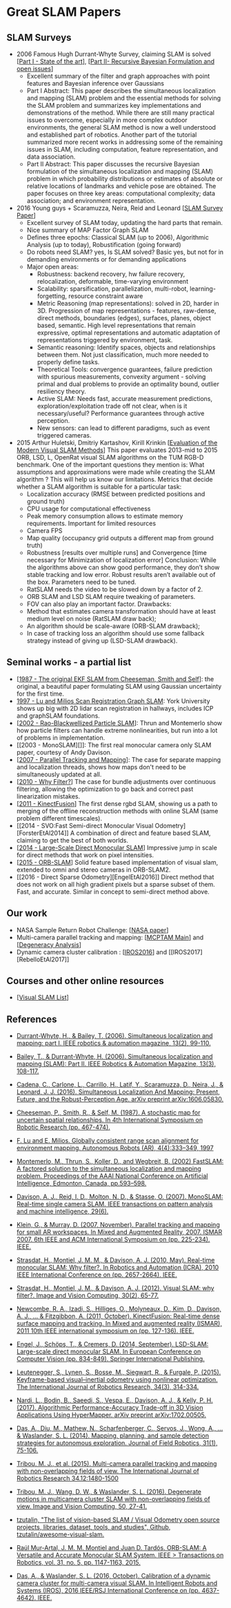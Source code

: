 # Great SLAM Papers

## SLAM Surveys
* 2006 Famous Hugh Durrant-Whyte Survey, claiming SLAM is solved [[Part I - State of the art][DurrantBailey2006]], [[Part II- Recursive Bayesian Formulation and open issues][BaileyDurrant2006]]
    * Excellent summary of the filter and graph approaches with point features and Bayesian inference over Gaussians
    * Part I Abstract: This paper describes the simultaneous localization and mapping (SLAM) problem and the essential methods for solving the SLAM problem and summarizes key implementations and demonstrations of the method. While there are still many practical issues to overcome, especially in more complex outdoor environments, the general SLAM method is now a well understood and established part of robotics. Another part of the tutorial summarized more recent works in addressing some of the remaining issues in SLAM, including computation, feature representation, and data association.
    * Part II Abstract: This paper discusses the recursive Bayesian formulation of the simultaneous localization and mapping (SLAM) problem in which probability distributions or estimates of absolute or relative locations of landmarks and vehicle pose are obtained. The paper focuses on three key areas: computational complexity; data association; and environment representation.
* 2016 Young guys + Scaramuzza, Neira, Reid and Leonard [[SLAM Survey Paper][CadenaEtAl2016]]
    * Excellent survey of SLAM today, updating the hard parts that remain.
    * Nice summary of MAP Factor Graph SLAM
    * Defines three epochs: Classical SLAM (up to 2006), Algorithmic Analysis (up to today), Robustification (going forward)
    * Do robots need SLAM? yes, Is SLAM solved? Basic yes, but not for in demanding environments or for demanding applications
    * Major open areas:
        * Robustness: backend recovery, hw failure recovery, relocalization, deformable, time-varying environment
        * Scalability: sparsification, parallelization, multi-robot, learning-forgetting, resource constraint aware
        * Metric Reasoning (map representations): solved in 2D, harder in 3D.  Progression of map representations - features, raw-dense, direct methods, boundaries (edges), surfaces, planes, object based, semantic.  High level representations that remain expressive, optimal representations and automatic adaptation of representations triggered by environment, task.
        * Semantic reasoning: Identify spaces, objects and relationships between them.  Not just classification, much more needed to properly define tasks.
        * Theoretical Tools: convergence guarantees, failure prediction with spurious measurements, convexity argument - solving primal and dual problems to provide an optimality bound, outlier resiliency theory.
        * Active SLAM: Needs fast, accurate measurement predictions, exploration/exploitation trade off not clear, when is it necessary/useful? Performance guarantees through active perception.
        * New sensors: can lead to different paradigms, such as event triggered cameras.
* 2015 Arthur Huletski, Dmitriy Kartashov, Kirill Krinkin [[Evaluation of the Modern Visual SLAM Methods][HuletskiEtAl2015]]
    This paper evaluates 2013-mid to 2015 ORB, LSD, L, OpenRat visual SLAM algorithms on the TUM RGB-D benchmark. One of the important questions they mention is: What assumptions and approximations were made while creating the SLAM algorithm ? This will help us know our limitations.
    Metrics that decide whether a SLAM algorithm is suitable for a particular task:
    * Localization accuracy (RMSE between predicted positions and ground truth)
    * CPU usage for computational effectiveness
    * Peak memory consumption allows to estimate memory requirements. Important for limited resources
    * Camera FPS
    * Map quality (occupancy grid outputs a different map from ground truth)
    * Robustness [results over multiple runs] and Convergence [time necessary for Minimization of localization error]
    Conclusion: While the algorithms above can show good performance, they don’t show stable tracking and low error. Robust results aren’t available out of the box. Parameters need to be tuned.
    * RatSLAM needs the video to be slowed down by a factor of 2.
    * ORB SLAM and LSD SLAM require tweaking of parameters.
    * FOV can also play an important factor.
    Drawbacks:
    * Method that estimates camera transformation should have at least medium level on noise (RatSLAM draw­ back);
    * An algorithm should be scale-aware (ORB-SLAM drawback);
    * In case of tracking loss an algorithm should use some fallback strategy instead of giving up (LSD-SLAM drawback).

## Seminal works - a partial list

* [[1987 - The original EKF SLAM from Cheeseman, Smith and Self][CheesemanEtAl87]]: the original, a beautiful paper formulating SLAM using Gaussian uncertainty for the first time.
* [1997 - Lu and Milios Scan Registration Graph SLAM][LuMilios97]: York University shows up big with 2D lidar scan registration in hallways, includes ICP and graphSLAM foundations.
* [[2002 - Rao-Blackwellized Particle SLAM][MontemerloEtAl2002]]: Thrun and Montemerlo show how particle filters can handle extreme nonlinearities, but run into a lot of problems in implementation.
* [[2003 - MonoSLAM][]]: The first real monocular camera only SLAM paper, courtesy of Andy Davison.
* [[2007 - Parallel Tracking and Mapping][KleinMurray2007]]: The case for separate mapping and localization threads, shows how maps don't need to be simultaneously updated at all.
* [[2010 - Why Filter?][StrasdatEtAl2010]] The case for bundle adjustments over continuous filtering, allowing the optimization to go back and correct past linearization mistakes.
* [[2011 - KinectFusion][NewcombeEtAl2011]]  The first dense rgbd SLAM, showing us a path to merging of the offline reconstruction methods with online SLAM (same problem different timescales).
* [[2014 - SVO:Fast Semi-direct Monocular Visual Odometry][ForsterEtAl2014]] A combination of direct and feature based SLAM, claiming to get the best of both worlds.
* [[2014 - Large-Scale Direct Monocular SLAM][EngelEtAl2014]] Impressive jump in scale for direct methods that work on pixel intensities.
* [[2015 - ORB-SLAM][MurArtalEtAl15]] Solid feature based implementation of visual slam, extended to omni and stereo cameras in ORB-SLAM2.
* [[2016 - Direct Sparse Odometry][EngelEtAl2016]] Direct method that does not work on all high gradient pixels but a sparse subset of them. Fast, and accurate. Similar in concept to semi-direct method above.


## Our work

* NASA Sample Return Robot Challenge: [[NASA paper][DasEtAl2014]]
* Multi-camera parallel tracking and mapping: [[MCPTAM Main][TribouEtAl2015]] and [[Degeneracy Analysis][TribouEtAl2016]]
* Dynamic camera cluster calibration : [[IROS2016][DasWaslander2016]] and [[IROS2017][RebelloEtAl2017]]


## Courses and other online resources

* [[Visual SLAM List][VSLAMList]]

## References

- [Durrant-Whyte, H., & Bailey, T. (2006). Simultaneous localization and mapping: part I. IEEE robotics & automation magazine, 13(2), 99-110.][DurrantBailey2006]

- [Bailey, T., & Durrant-Whyte, H. (2006). Simultaneous localization and mapping (SLAM): Part II. IEEE Robotics & Automation Magazine, 13(3), 108-117.][BaileyDurrant2006]

- [Cadena, C., Carlone, L., Carrillo, H., Latif, Y., Scaramuzza, D., Neira, J., & Leonard, J. J.  (2016). Simultaneous Localization And Mapping: Present, Future, and the Robust-Perception Age.  arXiv preprint   arXiv:1606.05830.][CadenaEtAl2016]

- [Cheeseman, P., Smith, R., & Self, M. (1987). A stochastic map for uncertain spatial relationships. In 4th International Symposium on Robotic Research (pp. 467-474).][CheesemanEtAl87]

- [F. Lu and E. Milios. Globally consistent range scan alignment for environment mapping. Autonomous Robots (AR), 4(4):333–349, 1997][LuMilios97]

- [Montemerlo, M., Thrun, S., Koller, D., and Wegbreit, B. (2002) FastSLAM: A factored solution to the simultaneous localization and mapping problem. Proceedings of the AAAI National Conference on Artificial Intelligence, Edmonton, Canada, pp.593–598.][MontemerloEtAl2002]

- [Davison, A. J., Reid, I. D., Molton, N. D., & Stasse, O. (2007). MonoSLAM: Real-time single camera SLAM. IEEE transactions on pattern analysis and machine intelligence, 29(6).][DavisonEtAl2007]

- [Klein, G., & Murray, D. (2007, November). Parallel tracking and mapping for  small AR workspaces.  In Mixed and Augmented Reality, 2007. ISMAR 2007. 6th IEEE and ACM International Symposium on (pp. 225-234). IEEE.][KleinMurray2007]

- [Strasdat, H., Montiel, J. M. M., & Davison, A. J. (2010, May). Real-time monocular SLAM: Why filter?. In Robotics and Automation (ICRA), 2010 IEEE International Conference on (pp. 2657-2664). IEEE.][StrasdatEtAl2010]

- [Strasdat, H., Montiel, J. M., & Davison, A. J. (2012). Visual SLAM: why filter?. Image and Vision Computing, 30(2), 65-77.][StrasdatEtAl2012]

- [Newcombe, R. A., Izadi, S., Hilliges, O., Molyneaux, D., Kim, D., Davison, A. J., ... & Fitzgibbon, A. (2011, October). KinectFusion: Real-time dense surface mapping and tracking. In Mixed and augmented reality (ISMAR), 2011 10th IEEE international symposium on (pp. 127-136). IEEE.][NewcombeEtAl2011]

- [Engel, J., Schöps, T., & Cremers, D. (2014, September). LSD-SLAM: Large-scale direct monocular SLAM. In European Conference on Computer Vision (pp. 834-849). Springer International Publishing.][EngelEtAl2014]

- [Leutenegger, S., Lynen, S., Bosse, M., Siegwart, R., & Furgale, P. (2015). Keyframe-based visual–inertial odometry using nonlinear optimization. The International Journal of Robotics Research, 34(3), 314-334.][LuteneggerEtAl2015]

- [Nardi, L., Bodin, B., Saeedi, S., Vespa, E., Davison, A. J., & Kelly, P. H. (2017). Algorithmic Performance-Accuracy Trade-off in 3D Vision Applications Using HyperMapper. arXiv preprint arXiv:1702.00505.][NardiEtAl2017]

- [Das, A., Diu, M., Mathew, N., Scharfenberger, C., Servos, J., Wong, A., ...  & Waslander, S. L. (2014). Mapping, planning, and sample detection strategies for autonomous exploration. Journal of Field Robotics, 31(1), 75-106.][DasEtAl2014]

- [Tribou, M. J., et al. (2015). Multi-camera parallel tracking and mapping with non-overlapping fields of view. The International Journal of Robotics Research 34.12:1480-1500][TribouEtAl2015]

- [Tribou, M. J., Wang, D. W., & Waslander, S. L. (2016). Degenerate motions in multicamera cluster SLAM with non-overlapping fields of view. Image and Vision Computing, 50, 27-41.][TribouEtAl2016]

- [tzutalin, "The list of vision-based SLAM / Visual Odometry open source projects, libraries, dataset, tools, and studies", Github, tzutalin/awesome-visual-slam.][VSLAMList]

- [Raúl Mur-Artal, J. M. M. Montiel and Juan D. Tardós. ORB-SLAM: A Versatile and Accurate Monocular SLAM System. IEEE > Transactions on Robotics, vol. 31, no. 5, pp. 1147-1163, 2015.][MurArtalEtAl15]

- [Das, A., & Waslander, S. L. (2016, October). Calibration of a dynamic camera cluster for multi-camera visual SLAM. In Intelligent Robots and Systems (IROS), 2016 IEEE/RSJ International Conference on (pp. 4637-4642). IEEE.][DasWaslander2016]


[CheesemanEtAl87]: https://pdfs.semanticscholar.org/76a6/c5352a0fbc3fec5395f1501b58bd6566d214.pdf
[LuMilios97]: http://www-robotics.usc.edu/~gaurav/CS547/milios_map.pdf
[MontemerloEtAl2002]: http://www.aaai.org/Papers/AAAI/2002/AAAI02-089.pdf
[DurrantBailey2006]: https://people.eecs.berkeley.edu/~pabbeel/cs287-fa09/readings/Durrant-Whyte_Bailey_SLAM-tutorial-I.pdf
[BaileyDurrant2006]: http://www-personal.acfr.usyd.edu.au/tbailey/papers/slamtute2.pdf
[DavisonEtAl2007]: https://spiral.imperial.ac.uk/bitstream/10044/1/695/1/MonoSLAM%20Real-Time%20Single%20Camera%20SLAM.pdf
[KleinMurray2007]: http://www.robots.ox.ac.uk/~gk/publications/KleinMurray2007ISMAR.pdf
[GrisettiEtAl2010]: http://www2.informatik.uni-freiburg.de/~stachnis/pdf/grisetti10titsmag.pdf
[StrasdatEtAl2010]: https://www.doc.ic.ac.uk/~ajd/Publications/strasdat_etal_icra2010.pdf
[NewcombeEtAl2011]: https://www.microsoft.com/en-us/research/wp-content/uploads/2016/02/ismar2011.pdf
[StrasdatEtAl2012]: https://www.doc.ic.ac.uk/~ajd/Publications/strasdat_etal_ivc2012.pdf
[EngelEtAl2014]: https://vision.in.tum.de/_media/spezial/bib/engel14eccv.pdf
[HuletskiEtAl2015]: http://ieeexplore.ieee.org/document/7382963/
[LuteneggerEtAl2015]: http://www.roboticsproceedings.org/rss09/p37.pdf
[CadenaEtAl2016]: http://www.arxiv.org/pdf/1606.05830v2.pdf
[NardiEtAl2017]: https://arxiv.org/pdf/1702.00505.pdf
[DasEtAl2014]: http://onlinelibrary.wiley.com/doi/10.1002/rob.21490/full
[TribouEtAl2015]: http://journals.sagepub.com/doi/abs/10.1177/0278364915571429
[TribouEtAl2016]: http://www.sciencedirect.com/science/article/pii/S0262885616300038
[MurArtalEtAl15]: http://webdiis.unizar.es/~raulmur/orbslam/
[DasWaslander2016]: http://ieeexplore.ieee.org/abstract/document/7759682/
[VSLAMList]: https://github.com/tzutalin/awesome-visual-slam
